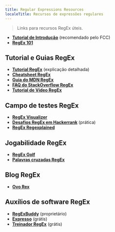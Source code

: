 ```yaml
---
title: Regular Expressions Resources
localeTitle: Recursos de expressões regulares
---
```

> Links para recursos RegEx úteis.

*   [**Tutorial de Introdução**](http://regexone.com) (recomendado pelo FCC)
*   [**RegEx 101**](https://regex101.com)

## Tutorial e Guias RegEx

*   [**Tutorial RegEx**](http://www.regular-expressions.info/tutorial.html) (explicação detalhada)
*   [**Cheatsheet RegEx**](http://www.cheatography.com/davechild/cheat-sheets/regular-expressions)
*   [**Guia do MDN RegEx**](https://developer.mozilla.org/en-US/docs/Web/JavaScript/Guide/Regular_Expressions)
*   [**FAQ do StackOverflow RegEx**](http://stackoverflow.com/a/22944075/1262108)
*   [**Tutorial de Vídeo RegEx**](https://www.youtube.com/watch?v=EkluES9Rvak)

## Campo de testes RegEx

*   [**RegEx Visualizer**](https://www.debuggex.com/?flavor=javascript)
*   [**Desafios RegEx em Hackerrank**](https://www.hackerrank.com/domains/algorithms/regex) (prática)
*   [**RegEx Regexplained**](https://leaverou.github.io/regexplained/)

## Jogabilidade RegEx

*   [**RegEx Golf**](http://regex.alf.nu)
*   [**Palavras cruzadas RegEx**](http://regexcrossword.com)

## Blog RegEx

*   [**Ovo Rex**](http://www.rexegg.com)

## Auxílios de software RegEx

*   [**RegExBuddy**](http://www.regexbuddy.com) (proprietário)
*   [**Expresso**](http://www.ultrapico.com/expresso.htm) (grátis)
*   [**Treinador RegEx**](http://www.weitz.de/regex-coach/) (grátis)
